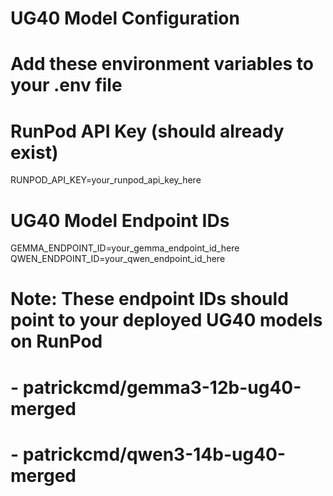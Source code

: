 # UG40 Model Configuration
# Add these environment variables to your .env file

# RunPod API Key (should already exist)
RUNPOD_API_KEY=your_runpod_api_key_here

# UG40 Model Endpoint IDs
GEMMA_ENDPOINT_ID=your_gemma_endpoint_id_here
QWEN_ENDPOINT_ID=your_qwen_endpoint_id_here

# Note: These endpoint IDs should point to your deployed UG40 models on RunPod
# - patrickcmd/gemma3-12b-ug40-merged
# - patrickcmd/qwen3-14b-ug40-merged

